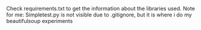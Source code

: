Check requirements.txt to get the information about the libraries used.
Note for me: Simpletest.py is not visible due to .gitignore, but it is where i do my beautifulsoup experiments

